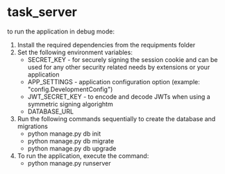 # task_server

to run the application in debug mode:

1) Install the required dependencies from the requipments folder
2) Set the following environment variables:
      - SECRET_KEY - for securely signing the session cookie and can be used for any other security related needs by extensions or your application
      - APP_SETTINGS - application configuration option (example: "config.DevelopmentConfig")
      - JWT_SECRET_KEY - to encode and decode JWTs when using a symmetric signing algorightm
      - DATABASE_URL
3) Run the following commands sequentially to create the database and migrations
      - python manage.py db init
      - python manage.py db migrate
      - python manage.py db upgrade
4) To run the application, execute the command:
      - python manage.py runserver
      

